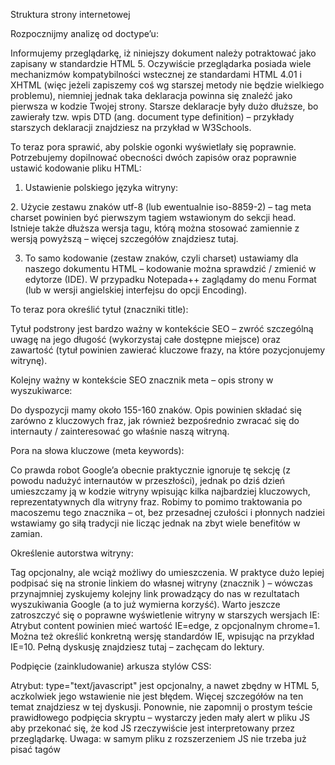 Struktura strony internetowej 

 <!DOCTYPE html>
 <html lang="pl">
 <head>
  <meta charset="utf-8">
  <title>Książki science-fiction, które musisz przeczytać!</title>
  <meta name="description" content="Lista najlepszych książek z zakresu fantastyki, science-fiction wartych przeczytania! Fantastyka naukowa - TOP Lista Wszech Czasów">
  <meta name="keywords" content="książki, science, fiction, fantastyka, sf">
  <meta name="author" content="Trevor Philips Industries">
  <meta http-equiv="X-Ua-Compatible" content="IE=edge,chrome=1">
  <link rel="stylesheet" href="main.css">
  <script src="code.js"></script>
 </head>

 <body>

 </body>
 </html>
Rozpocznijmy analizę od doctype’u:

<!DOCTYPE html>
Informujemy przeglądarkę, iż niniejszy dokument należy potraktować jako zapisany w standardzie HTML 5. Oczywiście przeglądarka posiada wiele mechanizmów kompatybilności wstecznej ze standardami HTML 4.01 i XHTML (więc jeżeli zapiszemy coś wg starszej metody nie będzie wielkiego problemu), niemniej jednak taka deklaracja powinna się znaleźć jako pierwsza w kodzie Twojej strony. Starsze deklaracje były dużo dłuższe, bo zawierały tzw. wpis DTD (ang. document type definition) – przykłady starszych deklaracji znajdziesz na przykład w W3Schools.

To teraz pora sprawić, aby polskie ogonki wyświetlały się poprawnie. Potrzebujemy dopilnować obecności dwóch zapisów oraz poprawnie ustawić kodowanie pliku HTML:

1. Ustawienie polskiego języka witryny:

<html lang="pl">
2. Użycie zestawu znaków utf-8 (lub ewentualnie iso-8859-2) – tag meta charset powinien być pierwszym tagiem wstawionym do sekcji head.

<meta charset="utf-8">
Istnieje także dłuższa wersja tagu, którą można stosować zamiennie z wersją powyższą – więcej szczegółów znajdziesz tutaj.

3. To samo kodowanie (zestaw znaków, czyli charset) ustawiamy dla naszego dokumentu HTML – kodowanie można sprawdzić / zmienić w edytorze (IDE). W przypadku Notepada++ zaglądamy do menu Format (lub w wersji angielskiej interfejsu do opcji Encoding).

To teraz pora określić tytuł (znaczniki title):

<title>Książki science-fiction, które musisz przeczytać!</title>
Tytuł podstrony jest bardzo ważny w kontekście SEO – zwróć szczególną uwagę na jego długość (wykorzystaj całe dostępne miejsce) oraz zawartość (tytuł powinien zawierać kluczowe frazy, na które pozycjonujemy witrynę).

Kolejny ważny w kontekście SEO znacznik meta – opis strony w wyszukiwarce:

<meta name="description" content="Lista najlepszych książek z zakresu fantastyki, science-fiction wartych przeczytania! Fantastyka naukowa - TOP Lista Wszech Czasów">
Do dyspozycji mamy około 155-160 znaków. Opis powinien składać się zarówno z kluczowych fraz, jak również bezpośrednio zwracać się do internauty / zainteresować go właśnie naszą witryną.

Pora na słowa kluczowe (meta keywords):

<meta name="keywords" content="książki, science, fiction, fantastyka, sf">
Co prawda robot Google’a obecnie praktycznie ignoruje tę sekcję (z powodu nadużyć internautów w przeszłości), jednak po dziś dzień umieszczamy ją w kodzie witryny wpisując kilka najbardziej kluczowych, reprezentatywnych dla witryny fraz. Robimy to pomimo traktowania po macoszemu tego znacznika – ot, bez przesadnej czułości i płonnych nadziei wstawiamy go siłą tradycji nie licząc jednak na zbyt wiele benefitów w zamian.

Określenie autorstwa witryny:

<meta name="author" content="Trevor Philips Industries">
Tag opcjonalny, ale wciąż możliwy do umieszczenia. W praktyce dużo lepiej podpisać się na stronie linkiem do własnej witryny (znacznik <a>) – wówczas przynajmniej zyskujemy kolejny link prowadzący do nas w rezultatach wyszukiwania Google (a to już wymierna korzyść). Warto jeszcze zatroszczyć się o poprawne wyświetlenie witryny w starszych wersjach IE:

<meta http-equiv="X-Ua-Compatible" content="IE=edge,chrome=1">
Atrybut content powinien mieć wartość IE=edge, z opcjonalnym chrome=1. Można też określić konkretną wersję standardów IE, wpisując na przykład IE=10. Pełną dyskusję znajdziesz tutaj – zachęcam do lektury.

Podpięcie (zainkludowanie) arkusza stylów CSS:

<script src="code.js"></script>
Atrybut: type="text/javascript" jest opcjonalny, a nawet zbędny w HTML 5, aczkolwiek jego wstawienie nie jest błędem. Więcej szczegółów na ten temat znajdziesz w tej dyskusji. Ponownie, nie zapomnij o prostym teście prawidłowego podpięcia skryptu – wystarczy jeden mały alert w pliku JS aby przekonać się, że kod JS rzeczywiście jest interpretowany przez przeglądarkę. Uwaga: w samym pliku z rozszerzeniem JS nie trzeba już pisać tagów <script>.

Na koniec wspomnijmy jeszcze o dyskusji na temat domykania tagów w HTML 5 w porównaniu do XHTML i HTML 4.01 – czy należy kończyć pojedyncze znaczniki znakiem / czy nie? Czyli czy powinno się zapisać:

<meta charset="utf-8">
czy jednak:

<meta charset="utf-8" />
